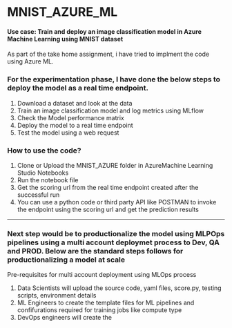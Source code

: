 # MNIST_AZURE_ML

#### Use case: Train and deploy an image classification model in Azure Machine Learning using MNIST dataset

As part of the take home assignment, i have tried to implment the code using Azure ML. 

### For the experimentation phase, I have done the below steps to deploy the model as a real time endpoint. 
1. Download a dataset and look at the data
2. Train an image classification model and log metrics using MLflow
3. Check the Model performance matrix
4. Deploy the model to a real time endpoint
5. Test the model using a web request

### How to use the code?
1. Clone or Upload the MNIST_AZURE folder in AzureMachine Learning Studio Notebooks
2. Run the notebook file
3. Get the scoring url from the real time endpoint created after the successful run
5. You can use a python code or third party API like POSTMAN to invoke the endpoint using the scoring url and get the prediction results

-------------------------------------------------------------------------------------------------------------------------------------------------------


### Next step would be to productionalize the model using MLPOps pipelines using a multi account deploymet process to Dev, QA and PROD. Below are the standard steps follows for productionalizing a model at scale

Pre-requisites for multi account deployment using MLOps process
1. Data Scientists will upload the source code, yaml files, score.py, testing scripts, environment details
2. ML Engineers to create the template files for ML pipelines and confifurations required for training jobs like compute type
3. DevOps engineers will create the 



